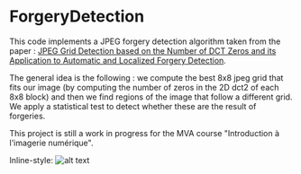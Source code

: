 # ForgeryDetection

This code implements a JPEG forgery detection algorithm taken from the paper : [JPEG Grid Detection based on the Number of DCT Zeros and its Application to Automatic and Localized Forgery Detection](http://openaccess.thecvf.com/content_CVPRW_2019/papers/Media%20Forensics/Nikoukhah_JPEG_Grid_Detection_based_on_the_Number_of_DCT_Zeros_CVPRW_2019_paper.pdf).

The general idea is the following : we compute the best 8x8 jpeg grid that fits our image (by computing the number of zeros in the 2D dct2 of each 8x8 block) and then we find regions of the image that follow a different grid. We apply a statistical test to detect whether these are the result of forgeries.

This project is still a work in progress for the MVA course "Introduction à l'imagerie numérique".

Inline-style:
![alt text](https://github.com/MatthieuMoreau0/ForgeryDetection/blob/master/images/pelican.ppm "Logo Title Text 1")
